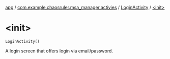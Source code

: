 [app](../../index.md) / [com.example.chaosruler.msa_manager.activies](../index.md) / [LoginActivity](index.md) / [&lt;init&gt;](.)

# &lt;init&gt;

`LoginActivity()`

A login screen that offers login via email/password.

